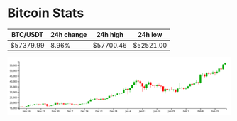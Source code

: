 # Bitcoin Stats

BTC/USDT|24h change|24h high|24h low|
|---|---|---|---|
|$57379.99|8.96%|$57700.46|$52521.00|

<img src="./chart.svg">
